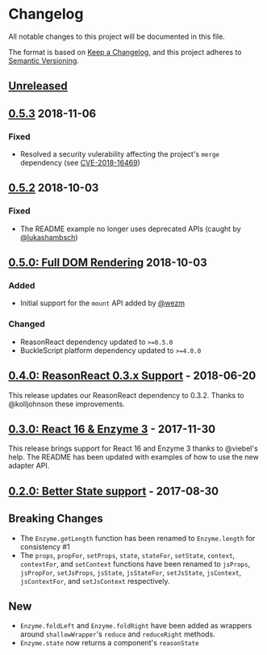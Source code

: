 # Changelog

All notable changes to this project will be documented in this file.

The format is based on [Keep a Changelog](https://keepachangelog.com/en/1.0.0/),
and this project adheres to [Semantic Versioning](https://semver.org/spec/v2.0.0.html).

## [Unreleased]

## [0.5.3][0.5.3] 2018-11-06

### Fixed

- Resolved a security vulerability affecting the project's `merge` dependency (see [CVE-2018-16469](https://nvd.nist.gov/vuln/detail/CVE-2018-16469))

## [0.5.2][0.5.2] 2018-10-03

### Fixed

- The README example no longer uses deprecated APIs (caught by [@lukashambsch](https://github.com/lukashambsch))

## [0.5.0: Full DOM Rendering][0.5.0] 2018-10-03

### Added

- Initial support for the `mount` API added by [@wezm](https://github.com/wezm)

### Changed

- ReasonReact dependency updated to `>=0.5.0`
- BuckleScript platform dependency updated to `>=4.0.0`

## [0.4.0: ReasonReact 0.3.x Support][0.4.0] - 2018-06-20

This release updates our ReasonReact dependency to 0.3.2. Thanks to @kolljohnson these improvements.

## [0.3.0: React 16 & Enzyme 3][0.3.0] - 2017-11-30

This release brings support for React 16 and Enzyme 3 thanks to @viebel's help. The README has been updated with examples of how to use the new adapter API.

## [0.2.0: Better State support][0.2.0] - 2017-08-30

## Breaking Changes

- The `Enzyme.getLength` function has been renamed to `Enzyme.length` for consistency #1
- The `props`, `propFor`, `setProps`, `state`, `stateFor`, `setState`, `context`, `contextFor`, and `setContext` functions have been renamed to `jsProps`, `jsPropFor`, `setJsProps`, `jsState`, `jsStateFor`, `setJsState`, `jsContext`, `jsContextFor`, and `setJsContext` respectively.

## New

- `Enzyme.foldLeft` and `Enzyme.foldRight` have been added as wrappers around `shallowWrapper`'s `reduce` and `reduceRight` methods.
- `Enzyme.state` now returns a component's `reasonState`

[unreleased]: https://github.com/olivierlacan/keep-a-changelog/compare/v0.5.3...HEAD
[0.5.3]: https://github.com/olivierlacan/keep-a-changelog/compare/v0.5.2...v0.5.3
[0.5.2]: https://github.com/olivierlacan/keep-a-changelog/compare/v0.5.0...v0.5.2
[0.5.0]: https://github.com/olivierlacan/keep-a-changelog/compare/v0.4.0...v0.5.0
[0.4.0]: https://github.com/olivierlacan/keep-a-changelog/compare/v0.3.0...v0.4.0
[0.3.0]: https://github.com/olivierlacan/keep-a-changelog/compare/v0.2.0...v0.3.0
[0.2.0]: https://github.com/olivierlacan/keep-a-changelog/compare/v0.1.1...v0.2.0
